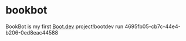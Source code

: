 # bookbot

BookBot is my first [Boot.dev](https://www.boot.dev) project!bootdev run 4695fb05-cb7c-44e4-b206-0ed8eac44588